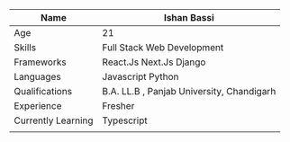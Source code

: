 | Name               |  Ishan Bassi                              |
|--------------------|-------------------------------------------|
| Age                | 21                                        |
| Skills             | Full Stack Web Development                |
| Frameworks         | React.Js Next.Js Django                   |
| Languages          | Javascript Python                         |
| Qualifications     | B.A. LL.B , Panjab University, Chandigarh |
| Experience         | Fresher                                   |
| Currently Learning | Typescript                                |
|                    |                                           |